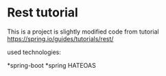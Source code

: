 # Rest tutorial
This is a project is slightly modified code from tutorial<br/>
https://spring.io/guides/tutorials/rest/ <br/>

used technologies:

*spring-boot
*spring HATEOAS



